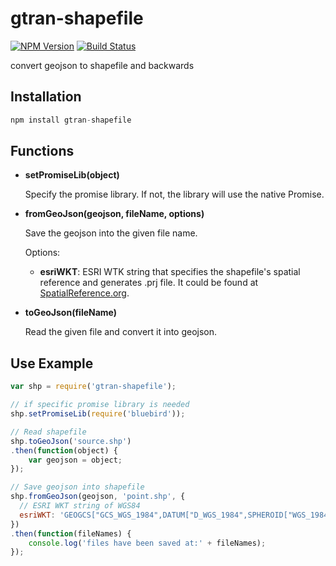 # gtran-shapefile

[![NPM Version](https://img.shields.io/npm/v/gtran-shapefile.svg)](https://www.npmjs.com/package/gtran-shapefile) [![Build Status](https://travis-ci.org/haoliangyu/gtran-shapefile.svg?branch=master)](https://travis-ci.org/haoliangyu/gtran-shapefile)

convert geojson to shapefile and backwards

## Installation

```javascript
npm install gtran-shapefile
```

## Functions

* **setPromiseLib(object)**

    Specify the promise library. If not, the library will use the native Promise.

* **fromGeoJson(geojson, fileName, options)**

    Save the geojson into the given file name.

    Options:

    * **esriWKT**: ESRI WTK string that specifies the shapefile's spatial reference and generates .prj file. It could be found at [SpatialReference.org](http://spatialreference.org/).


* **toGeoJson(fileName)**

    Read the given file and convert it into geojson.

## Use Example

```javascript
var shp = require('gtran-shapefile');

// if specific promise library is needed
shp.setPromiseLib(require('bluebird'));

// Read shapefile
shp.toGeoJson('source.shp')
.then(function(object) {
    var geojson = object;
});

// Save geojson into shapefile
shp.fromGeoJson(geojson, 'point.shp', {
  // ESRI WKT string of WGS84
  esriWKT: 'GEOGCS["GCS_WGS_1984",DATUM["D_WGS_1984",SPHEROID["WGS_1984",6378137,298.257223563]],PRIMEM["Greenwich",0],UNIT["Degree",0.017453292519943295]]'
})
.then(function(fileNames) {
    console.log('files have been saved at:' + fileNames);
});

```
